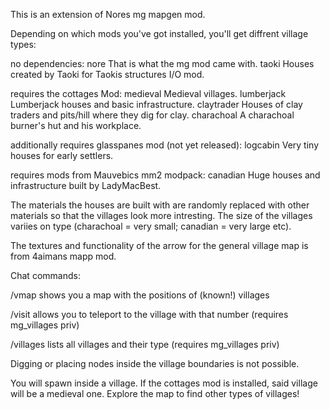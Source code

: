 
This is an extension of Nores mg mapgen mod.

Depending on which mods you've got installed, you'll get diffrent village types:

   no dependencies:
      nore         That is what the mg mod came with.
      taoki        Houses created by Taoki for Taokis structures I/O mod.

   requires the cottages Mod:
     medieval     Medieval villages.
     lumberjack   Lumberjack houses and basic infrastructure.
     claytrader   Houses of clay traders and pits/hill where they dig for clay.
     charachoal   A charachoal burner's hut and his workplace. 

   additionally requires glasspanes mod (not yet released):
     logcabin     Very tiny houses for early settlers.

   requires mods from Mauvebics mm2 modpack:
     canadian     Huge houses and infrastructure built by LadyMacBest.

The materials the houses are built with are randomly replaced with other
materials so that the villages look more intresting. The size of the villages
variies on type (charachoal = very small; canadian = very large etc).

The textures and functionality of the arrow for the general village map is from
4aimans mapp mod.

Chat commands:

   /vmap         shows you a map with the positions of (known!) villages

   /visit <village number>
                allows you to teleport to the village with that number
		(requires mg_villages priv)

   /villages    lists all villages and their type
		(requires mg_villages priv)

Digging or placing nodes inside the village boundaries is not possible.

You will spawn inside a village. If the cottages mod is installed, said
village will be a medieval one. Explore the map to find other types of
villages!
